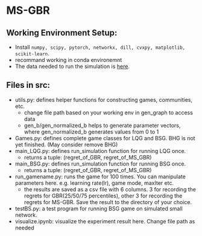 # MS-GBR

## Working Environment Setup:
- Install ```numpy, scipy, pytorch, networkx, dill, cvxpy, matplotlib, scikit-learn```.
- recommand working in conda environemnt
- The data needed to run the simulation is [here](https://www.dropbox.com/s/uss99d5xwzgapg5/data.zip?dl=0).

## Files in src:
- utils.py: defines helper functions for constructing games, communities, etc.
  - change file path based on your working env in gen_graph to access data
  - gen_b/gen_normalized_b helps to generate parameter vectors, where gen_normalized_b generates values from 0 to 1
- Games.py: defines complete game classes for LQG and BSG. BHG is not yet finished. (May consider remove BHG)
- main_LQG.py: defines run_simulation function for running LQG once.
  - returns a tuple: (regret_of_GBR, regret_of_MS_GBR)
- main_BSG.py: defines run_simulation function for running BSG once.
  - returns a tuple: (regret_of_GBR, regret_of_MS_GBR)
- run_gamename.py: runs the game for 100 times. You can manipulate parameters here. e.g. learning rate(lr), game mode, maxIter etc.
  - the results are saved as a csv file with 6 columns. 3 for recording the regrets for GBR(25/50/75 percentiles), other 3 for recording the regrets for MS-GBR. Save the result to the directory of your choice.
- testBS.py: a test program for running BSG game on simulated small network.
- visualize.ipynb: visualize the experiment result here. Change file path as needed


